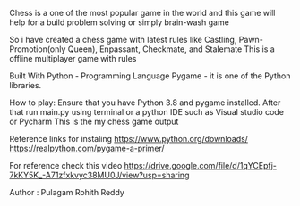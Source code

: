 Chess is a one of the most popular game in the world and this game will help for a build problem solving or simply brain-wash game 

So i have created a chess game with latest rules like Castling, Pawn-Promotion(only Queen), Enpassant, Checkmate, and Stalemate
This is a offline multiplayer game with rules 

Built With
Python - Programming Language
Pygame - it is one of the Python libraries.


How to play:
Ensure that you have Python 3.8 and pygame installed. After that run main.py using terminal or a python IDE such as Visual studio code or Pycharm
This is the my chess game output

Reference links for instaling
https://www.python.org/downloads/
https://realpython.com/pygame-a-primer/

For reference check this video
https://drive.google.com/file/d/1qYCEpfj-7kKY5K_-A71zfxkvyc38MU0J/view?usp=sharing

Author : Pulagam Rohith Reddy



